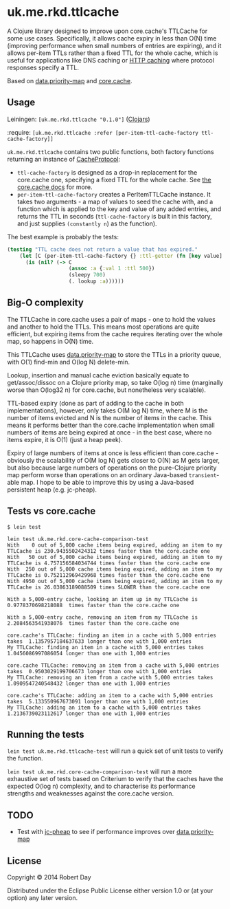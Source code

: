 # uk.me.rkd.ttlcache

A Clojure library designed to improve upon core.cache's TTLCache for some use cases. Specifically, it allows cache expiry in less than O(N) time (improving performance when small numbers of entries are expiring), and it allows per-item TTLs rather than a fixed TTL for the whole cache, which is useful for applications like DNS caching or [HTTP caching](https://developers.google.com/speed/articles/caching) where protocol responses specify a TTL.

Based on [data.priority-map](https://github.com/clojure/data.priority-map) and [core.cache](https://github.com/clojure/core.cache).

## Usage

Leiningen: `[uk.me.rkd.ttlcache "0.1.0"]` ([Clojars](https://clojars.org/uk.me.rkd.ttlcache))

:require: `[uk.me.rkd.ttlcache :refer [per-item-ttl-cache-factory ttl-cache-factory]]`

`uk.me.rkd.ttlcache` contains two public functions, both factory functions returning an instance of [CacheProtocol](https://github.com/clojure/core.cache/wiki/Extending):

* `ttl-cache-factory` is designed as a drop-in replacement for the core.cache one, specifying a fixed TTL for the whole cache. See [the core.cache docs](https://github.com/clojure/core.cache/wiki/TTL) for more.
* `per-item-ttl-cache-factory` creates a PerItemTTLCache instance. It takes two arguments - a map of values to seed the cache with, and a function which is applied to the key and value of any added entries, and returns the TTL in seconds (`ttl-cache-factory` is built in this factory, and just supplies `(constantly n`) as the function).

The best example is probably the tests:

```clojure
(testing "TTL cache does not return a value that has expired."
    (let [C (per-item-ttl-cache-factory {} :ttl-getter (fn [key value] (:ttl value)))]
      (is (nil? (-> C
                    (assoc :a {:val 1 :ttl 500})
                    (sleepy 700)
                    (. lookup :a))))))
```

## Big-O complexity

The TTLCache in core.cache uses a pair of maps - one to hold the values and another to hold the TTLs. This means most operations are quite efficient, but expiring items from the cache requires iterating over the whole map, so happens in O(N) time.

This TTLCache uses [data.priority-map](https://github.com/clojure/data.priority-map) to store the TTLs in a priority queue, with O(1) find-min and O(log N) delete-min.

Lookup, insertion and manual cache eviction basically equate to get/assoc/dissoc on a Clojure priority map, so take O(log n) time (marginally worse than O(log32 n) for core.cache, but nonetheless very scalable).

TTL-based expiry (done as part of adding to the cache in both implementations), however, only takes O(M log N) time, where M is the number of items evicted and N is the number of items in the cache. This means it performs better than the core.cache implementation when small numbers of items are being expired at once - in the best case, where no items expire, it is O(1) (just a heap peek).

Expiry of large numbers of items at once is less efficient than core.cache - obviously the scalability of O(M log N) gets closer to O(N) as M gets larger, but also because large numbers of operations on the pure-Clojure priority map perform worse than operations on an ordinary Java-based `transient`-able map. I hope to be able to improve this by using a Java-based persistent heap (e.g. jc-pheap).

## Tests vs core.cache

```
$ lein test

lein test uk.me.rkd.core-cache-comparison-test
With    0 out of 5,000 cache items being expired, adding an item to my TTLCache is 230.9435502424312 times faster than the core.cache one
With   50 out of 5,000 cache items being expired, adding an item to my TTLCache is 4.757156584034744 times faster than the core.cache one
With  250 out of 5,000 cache items being expired, adding an item to my TTLCache is 0.752112969429968 times faster than the core.cache one
With 4950 out of 5,000 cache items being expired, adding an item to my TTLCache is 26.03863189088509 times SLOWER than the core.cache one

With a 5,000-entry cache, looking an item up in my TTLCache is  0.9778370698218088  times faster than the core.cache one

With a 5,000-entry cache, removing an item from my TTLCache is  2.2084563541938076  times faster than the core.cache one

core.cache's TTLCache: finding an item in a cache with 5,000 entries takes  1.1357957184637633 longer than one with 1,000 entries
My TTLCache: finding an item in a cache with 5,000 entries takes  1.0456086997086054 longer than one with 1,000 entries

core.cache TTLCache: removing an item from a cache with 5,000 entries takes  0.9503029199706673 longer than one with 1,000 entries
My TTLCache: removing an item from a cache with 5,000 entries takes  1.0909547240548432 longer than one with 1,000 entries

core.cache's TTLCache: adding an item to a cache with 5,000 entries takes  5.133550967673091 longer than one with 1,000 entries
My TTLCache: adding an item to a cache with 5,000 entries takes  1.2136739023112617 longer than one with 1,000 entries
```

## Running the tests

`lein test uk.me.rkd.ttlcache-test` will run a quick set of unit tests to verify the function.

`lein test uk.me.rkd.core-cache-comparison-test` will run a more exhaustive set of tests based on Criterium to verify that the caches have the expected O(log n) complexity, and to characterise its performance strengths and weaknesses against the core.cache version.

## TODO

* Test with [jc-pheap](https://code.google.com/p/jc-pheap/) to see if performance improves over [data.priority-map](https://github.com/clojure/data.priority-map)

## License

Copyright © 2014 Robert Day

Distributed under the Eclipse Public License either version 1.0 or (at
your option) any later version.
